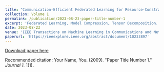 ```yaml
---
title: "Communication-Efficient Federated Learning for Resource-Constrained Edge Devices"
collection: Volume 1
permalink: /publication/2023-08-23-paper-title-number-1
excerpt: 'Federated Learning, Model Compression, Tensor Decomposition, Zeroth-order Optimization.'
date: 2023-08-23
venue: 'IEEE Transactions on Machine Learning in Communications and Networking'
paperurl: 'https://ieeexplore.ieee.org/abstract/document/10233897'
---
```


[Download paper here](https://ieeexplore.ieee.org/abstract/document/10233897)

Recommended citation: Your Name, You. (2009). "Paper Title Number 1." <i>Journal 1</i>. 1(1).

